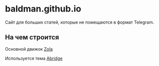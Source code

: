 # baldman.github.io

Сайт для больших статей, которые не помещаются в формат Telegram.

## На чем строится

Основной движок [Zola](https://github.com/getzola/zola)

Используется тема [Abridge](https://github.com/jieiku/abridge)
